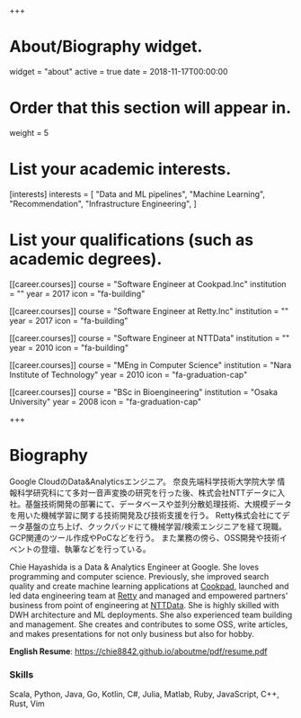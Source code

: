 +++
# About/Biography widget.
widget = "about"
active = true
date = 2018-11-17T00:00:00

# Order that this section will appear in.
weight = 5

# List your academic interests.
[interests]
  interests = [
    "Data and ML pipelines",
    "Machine Learning",
    "Recommendation",
    "Infrastructure Engineering",
  ]

# List your qualifications (such as academic degrees).

[[career.courses]]
  course = "Software Engineer at Cookpad.Inc"
  institution = ""
  year = 2017
  icon = "fa-building"

[[career.courses]]
  course = "Software Engineer at Retty.Inc"
  institution = ""
  year = 2017
  icon = "fa-building"

[[career.courses]]
  course = "Software Engineer at NTTData"
  institution = ""
  year = 2010
  icon = "fa-building"

[[career.courses]]
  course = "MEng in Computer Science"
  institution = "Nara Institute of Technology"
  year = 2010
  icon = "fa-graduation-cap"

[[career.courses]]
  course = "BSc in Bioengineering"
  institution = "Osaka University"
  year = 2008
  icon = "fa-graduation-cap"
 
+++

# Biography

Google CloudのData&Analyticsエンジニア。
奈良先端科学技術大学院大学 情報科学研究科にて多対一音声変換の研究を行った後、株式会社NTTデータに入社。基盤技術開発の部署にて、データベースや並列分散処理技術、大規模データを用いた機械学習に関する技術開発及び技術支援を行う。
Retty株式会社にてデータ基盤の立ち上げ、クックパッドにて機械学習/検索エンジニアを経て現職。
GCP関連のツール作成やPoCなどを行う。
また業務の傍ら、OSS開発や技術イベントの登壇、執筆などを行っている。

Chie Hayashida is a Data & Analytics Engineer at Google. She loves programming and computer science. Previously, she improved search quality and create machine learning applications at [Cookpad](https://cookpad.com/), launched and led data engineering team at [Retty](https://retty.me/) and managed and empowered partners' business from point of engineering at [NTTData](https://www.nttdata.com/). She is highly skilled with DWH architecture and ML deployments. She also experienced team building and management. She creates and contributes to some OSS, write articles, and makes presentations for not only business but also for hobby.

**English Resume**: https://chie8842.github.io/aboutme/pdf/resume.pdf

### Skills

Scala, Python, Java, Go, Kotlin, C#, Julia, Matlab, Ruby, JavaScript, C++, Rust, Vim
